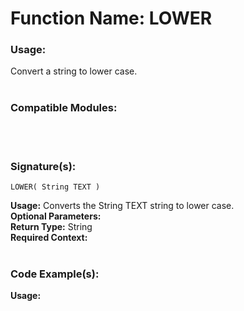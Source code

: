 # Function Name: LOWER

### Usage:
Convert a string to lower case.
<br><br>

### Compatible Modules:

<br><br>

### Signature(s):

```
LOWER( String TEXT )
```
**Usage:** Converts the String TEXT string to lower case.<br>
**Optional Parameters:**<br>
**Return Type:** String<br>
**Required Context:**<br>
<br>

### Code Example(s):
**Usage:**<br>

```

```